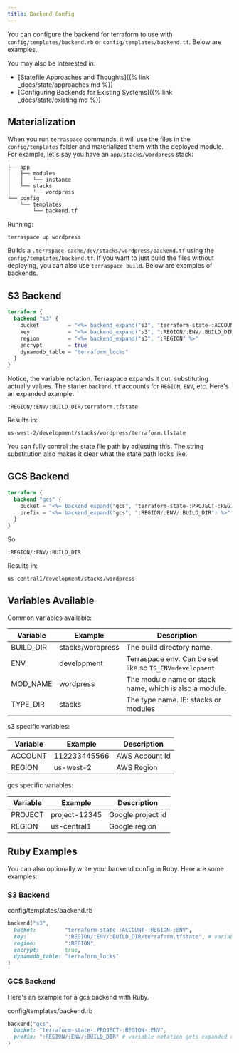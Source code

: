 ```yaml
---
title: Backend Config
---
```


You can configure the backend for terraform to use with `config/templates/backend.rb` or `config/templates/backend.tf`. Below are examples.

You may also be interested in:

* [Statefile Approaches and Thoughts]({% link _docs/state/approaches.md %})
* [Configuring Backends for Existing Systems]({% link _docs/state/existing.md %})

## Materialization

When you run `terraspace` commands, it will use the files in the `config/templates` folder and materialized them with the deployed module.  For example, let's say you have an `app/stacks/wordpress` stack:

    ├── app
    │   ├── modules
    │   │   └── instance
    │   └── stacks
    │       └── wordpress
    └── config
        └── templates
            └── backend.tf

Running:

    terraspace up wordpress

Builds a `.terrspace-cache/dev/stacks/wordpress/backend.tf` using the `config/templates/backend.tf`.  If you want to just build the files without deploying, you can also use `terraspace build`. Below are examples of backends.

## S3 Backend

```terraform
terraform {
  backend "s3" {
    bucket         = "<%= backend_expand("s3", "terraform-state-:ACCOUNT-:REGION-:ENV") %>"
    key            = "<%= backend_expand("s3", ":REGION/:ENV/:BUILD_DIR/terraform.tfstate") %>" # variable notation expanded by terraspace IE: us-west-2/development/modules/vm/terraform.tfstate
    region         = "<%= backend_expand("s3", ":REGION" %>"
    encrypt        = true
    dynamodb_table = "terraform_locks"
  }
}
```

Notice, the variable notation. Terraspace expands it out, substituting actually values. The starter `backend.tf` accounts for `REGION`, `ENV`, etc. Here's an expanded example:

    :REGION/:ENV/:BUILD_DIR/terraform.tfstate

Results in:

    us-west-2/development/stacks/wordpress/terraform.tfstate

You can fully control the state file path by adjusting this. The string substitution also makes it clear what the state path looks like.

## GCS Backend

```terraform
terraform {
  backend "gcs" {
    bucket = "<%= backend_expand("gcs", "terraform-state-:PROJECT-:REGION-:ENV") %>"
    prefix = "<%= backend_expand("gcs", ":REGION/:ENV/:BUILD_DIR") %>" # variable notation expanded by terraspace IE: us-central1/development/modules/vm
  }
}
```

So

    :REGION/:ENV/:BUILD_DIR

Results in:

    us-central1/development/stacks/wordpress

## Variables Available

Common variables available:

Variable | Example | Description
--- | --- | ---
BUILD_DIR | stacks/wordpress | The build directory name.
ENV | development | Terraspace env. Can be set like so `TS_ENV=development`
MOD_NAME | wordpress | The module name or stack name, which is also a module.
TYPE_DIR | stacks | The type name. IE: stacks or modules

s3 specific variables:

Variable | Example | Description
--- | --- | ---
ACCOUNT | 112233445566 | AWS Account Id
REGION | us-west-2 | AWS Region


gcs specific variables:

Variable | Example | Description
--- | --- | ---
PROJECT | project-12345 | Google project id
REGION | us-central1 | Google region

## Ruby Examples

You can also optionally write your backend config in Ruby. Here are some examples:

### S3 Backend

config/templates/backend.rb

```ruby
backend("s3",
  bucket:         "terraform-state-:ACCOUNT-:REGION-:ENV",
  key:            ":REGION/:ENV/:BUILD_DIR/terraform.tfstate", # variable notation gets expanded out by terraspace
  region:         ":REGION",
  encrypt:        true,
  dynamodb_table: "terraform_locks"
)
```

### GCS Backend

Here's an example for a gcs backend with Ruby.

config/templates/backend.rb

```ruby
backend("gcs",
  bucket: "terraform-state-:PROJECT-:REGION-:ENV",
  prefix: ":REGION/:ENV/:BUILD_DIR" # variable notation gets expanded out by terraspace
)
```
